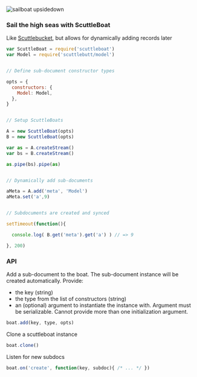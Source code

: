 ![sailboat upsidedown](https://cloud.githubusercontent.com/assets/1474978/4873103/2392582a-6202-11e4-9a42-4afc8b988648.png)

### Sail the high seas with ScuttleBoat

Like [Scuttlebucket](https://github.com/dominictarr/scuttlebucket), but allows for dynamically adding records later

```js
var ScuttleBoat = require('scuttleboat')
var Model = require('scuttlebutt/model')


// Define sub-document constructor types

opts = {
  constructors: {
    Model: Model,
  },
}


// Setup ScuttleBoats

A = new ScuttleBoat(opts)
B = new ScuttleBoat(opts)

var as = A.createStream()
var bs = B.createStream()

as.pipe(bs).pipe(as)


// Dynamically add sub-documents

aMeta = A.add('meta', 'Model')
aMeta.set('a',9)


// Subdocuments are created and synced

setTimeout(function(){

  console.log( B.get('meta').get('a') ) // => 9

}, 200)
```

### API

Add a sub-document to the boat.
The sub-document instance will be created automatically.
Provide:
* the key (string)
* the type from the list of constructors (string)
* an (optional) argument to instantiate the instance with.
Argument must be serializable.
Cannot provide more than one initialization argument.

```js
boat.add(key, type, opts)
```

Clone a scuttleboat instance
```js
boat.clone()
```

Listen for new subdocs
```js
boat.on('create', function(key, subdoc){ /* ... */ })
```

